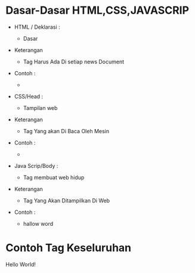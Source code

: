 # Dasar-Dasar HTML,CSS,JAVASCRIP

- HTML / Deklarasi :
  - Dasar
- Keterangan 
  - Tag Harus Ada Di setiap news Document 
- Contoh : 
  - <!DOCTYPE html> <html lang="en"> </html>
  
- CSS/Head :
  - Tampilan web
- Keterangan
  - Tag Yang akan Di Baca Oleh Mesin 
- Contoh :
  - <title> web mark </title>

- Java Scrip/Body :
  - Tag membuat web hidup
- Keterangan
  - Tag Yang Akan Ditampilkan Di Web 
- Contoh :
  - <body> <p> hallow word </p> </body>
  
# Contoh Tag Keseluruhan 

<!DOCTYPE html>
<html lang="en">
    <head>
        <title>Belajar HTML #01</title>
    </head>
    <body>
        <p>Hello World!</p>
    </body>
</html>
